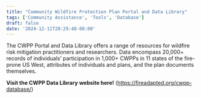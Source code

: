 ```yaml
---
title: "Community Wildfire Protection Plan Portal and Data Library"
tags: ['Community Assistance', 'Tools', 'Database']
draft: false
date: '2024-12-11T20:29:48-08:00'
---
```


The CWPP Portal and Data Library offers a range of resources for wildfire risk mitigation practitioners and researchers.
    Data encompass 20,000+ records of individuals’ participation in 1,000+ CWPPs in 11 states of the fire-prone US West, attributes of individuals and plans, and the plan documents themselves.


**Visit the CWPP Data Library website here!** (https://fireadapted.org/cwpp-database/)

